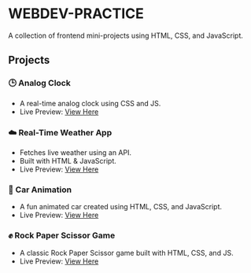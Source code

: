 # WEBDEV-PRACTICE

A collection of frontend mini-projects using HTML, CSS, and JavaScript.

## Projects

### 🕒 Analog Clock
- A real-time analog clock using CSS and JS.
- Live Preview: [View Here](https://shubham0x1.github.io/WEBDEV-PRACTICE/Analog_clock/)

### ☁️ Real-Time Weather App
- Fetches live weather using an API.
- Built with HTML & JavaScript.
- Live Preview: [View Here](https://shubham0x1.github.io/WEBDEV-PRACTICE/Real_Time_Weather_Application/)

### 🚗 Car Animation
- A fun animated car created using HTML, CSS, and JavaScript.
- Live Preview: [View Here](https://shubham0x1.github.io/WEBDEV-PRACTICE/car-animated/)

### ✊ Rock Paper Scissor Game
- A classic Rock Paper Scissor game built with HTML, CSS, and JS.
- Live Preview: [View Here](https://shubham0x1.github.io/WEBDEV-PRACTICE/ROCK_PAPER_SCISSOR_GAME/)
